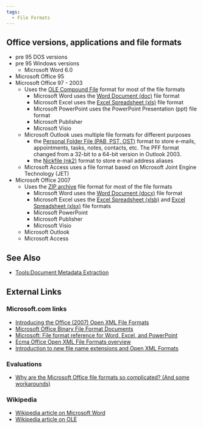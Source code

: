 ```yaml
---
tags:
  - File Formats
---
```

## Office versions, applications and file formats

* pre 95 DOS versions
* pre 95 Windows versions
  * Microsoft Word 6.0
* Microsoft Office 95
* Microsoft Office 97 - 2003
  * Uses the [OLE Compound File](ole_compound_file.md) format
    for most of the file formats
    * Microsoft Word uses the [Word Document (doc)](word_document_(doc).md)
      file format
    * Microsoft Excel uses the [Excel Spreadsheet (xls)](excel_spreadsheet_(xls).md)
      file format
    * Microsoft PowerPoint uses the PowerPoint Presentation
      (ppt) file format
    * Microsoft Publisher
    * Microsoft Visio
  * Microsoft Outlook uses multiple file formats for different purposes
    * the [Personal Folder File (PAB, PST, OST)](personal_folder_file_(pab,_pst,_ost).md)
      format to store e-mails, appointments, tasks, notes, contacts, etc. The
      PFF format changed from a 32-bit to a 64-bit version in Outlook 2003.
    * the [Nickfile (nk2)](nickfile_(nk2).md) format to store
      e-mail address aliases
  * Microsoft Access uses a file format based on Microsoft Joint Engine
    Technology (JET)
* Microsoft Office 2007
  * Uses the [ZIP archive](zip.md) file format for most
    of the file formats
    * Microsoft Word uses the [Word Document (docx)](word_document_(docx).md)
      file format
    * Microsoft Excel uses the [Excel Spreadsheet (xlsb)](excel_spreadsheet_(xlsb).md)
      and [Excel Spreadsheet (xlsx)](excel_spreadsheet_(xlsx).md) file formats
    * Microsoft PowerPoint
    * Microsoft Publisher
    * Microsoft Visio
  * Microsoft Outlook
  * Microsoft Access

## See Also

* [Tools:Document Metadata Extraction](document_metadata_extraction.md#tools)

## External Links

### Microsoft.com links

* [Introducing the Office (2007) Open XML File Formats](https://learn.microsoft.com/en-us/previous-versions/office/developer/office-2007/aa338205(v=office.12))
* [Microsoft Office Binary File Format Documents](https://learn.microsoft.com/en-us/openspecs/office_file_formats/ms-offfflp/6ae2fd93-51fc-4e75-a54a-1b175c627b51)
* [Microsoft: File format reference for Word, Excel, and PowerPoint](https://learn.microsoft.com/en-us/deployoffice/compat/office-file-format-reference)
* [Ecma Office Open XML File Formats overview](https://support.microsoft.com/en-us?correlationid=8874a39e-e6b4-4052-af52-2530adef62dchttp://office.microsoft.com/en-us/products/ha102058151033.aspxui=en-ushttp://office.microsoft.com/en-us/products/ha102058151033.aspxrs=en-ushttp://office.microsoft.com/en-us/products/ha102058151033.aspxad=us)
* [Introduction to new file name extensions and Open XML Formats](https://support.microsoft.com/en-us?correlationid=c0173323-f60d-4c42-b64c-41c19154348chttp://office.microsoft.com/en-us/help/HA100069351033.aspxui=en-ushttp://office.microsoft.com/en-us/help/HA100069351033.aspxrs=en-ushttp://office.microsoft.com/en-us/help/HA100069351033.aspxad=us)

### Evaluations

* [Why are the Microsoft Office file formats so complicated? (And some workarounds)](https://www.joelonsoftware.com/2008/02/19/why-are-the-microsoft-office-file-formats-so-complicated-and-some-workarounds/)

### Wikipedia

* [Wikipedia article on Microsoft Word](https://en.wikipedia.org/wiki/Microsoft_Word)
* [Wikipedia article on OLE](https://en.wikipedia.org/wiki/Object_Linking_and_Embedding)
